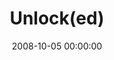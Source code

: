 ---
layout: series
series: "Unlock(ed)"
permalink: "/unlock(ed)/"
title: "Unlock(ed)"
date: 2008-10-05 00:00:00
endDate: 2008-10-26 00:00:00
description: "Sometimes we catch a glimpse of \"something more.\" Like light shining through a keyhole, a world of promise, potential and vibrant life lies just on the other side of the door. Once it's unlocked, we're free to enjoy and fully engage in God's plan for us. Join us in October as we \"unlock\" the story of God and his plans for his creation."
src: "http://s3.amazonaws.com/crossroads-media/images/legacy/content/Unlocked_90x90.gif"
---
